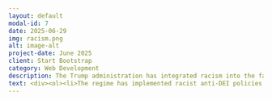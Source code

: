 ```yaml
---
layout: default
modal-id: 7
date: 2025-06-29
img: racism.png
alt: image-alt
project-date: June 2025
client: Start Bootstrap
category: Web Development
description: The Trump administration has integrated racism into the fabric of their policies, targeting people of color, immigrants, and any group that doesn't fit in their vision of a White Christian Nationalist Ethnostate. Here you will find a list of examples of blatantly racist policies and actions carried out by the regime.
text: <div><ol><li>The regime has implemented racist anti-DEI policies in federal hiring and grant funding. <a href="https://thehill.com/homenews/administration/5325576-trump-administration-ends-federal-dei-hiring/">The Hill Article, </a> <a href="https://www.nbcchicago.com/news/politics/judge-blocks-trump-from-enforcing-anti-dei-anti-trans-executive-orders/3764059/">NBC Article</a></li><li>Trump has rescinded the Equal Employment Opportunity, which opens the door for discriminatory hiring practices on the part of goverment contractors. <a href="https://www.cbsnews.com/news/trump-equal-employment-opportunity-revoke-1965-dei-what-it-means/">CBS Article</a></li><li>Trump's wildly unqualified Secretary of Defense, Pete Hegseth, ordered the removal of photos, articles, and videos honoring women and people of color from military platforms. <a href="https://www.military.com/daily-news/2025/02/28/respect-among-key-words-army-using-delete-online-content-related-women-minority-troops.html">Miltary.com Article</a> </li><li>Trump has pressured universities, private companies, and even foreign cities and organizations to abandon DEI practices. <a href="https://www.cbsnews.com/news/trump-harvard-federal-civil-rights-act-violation-jewish-israel-students/">CBS Article, </a> <a href="https://www.latimes.com/sports/dodgers/story/2025-07-02/dodgers-dei-efforts-federal-civil-rights-complaint">LA Times Article, </a> <a href="https://www.pbs.org/newshour/world/stockholm-rejects-u-s-demand-to-end-dei-programs-in-accordance-with-trump-policy">PBS Article, </a><a href="https://theworld.org/stories/2025/06/27/trump-administration-cuts-funding-to-barcelona-library-over-dei-policies">The World Article</a></li><li>Mirroring actions during hist first term, Trump has implemented racist travel bans largely against middle eastern and african countries. <a href="https://www.cbsnews.com/miami/news/trump-signs-travel-ban-multiple-countries/">CBS Article</a></li><li>Trump cancels grants that fund education for native, hispanic, and black students as part of his ongoing attacks on DEI. <a href="https://alaskabeacon.com/briefs/trump-administration-terminates-university-of-alaska-grants-for-alaska-native-indigenous-students/">Alaska Beacon Article, </a><a href="https://www.oregonlive.com/education/2025/09/oregon-universities-miss-out-as-trump-cancels-grants-for-minority-serving-institutions.html">Oregon Live Article</a></li><li>ICE has repeatedly refused to release additional information about its supposed internal investigation into its prosecutor in Dallas who runs a white supremacist social media account. <a href="https://www.texasobserver.org/ice-white-supremacist-x-account-veasey-answers/">Texas Observer Article</a></li></ol></div>
---
```








